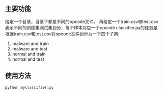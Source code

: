 ## 主要功能
给定一个目录，目录下都是不同的opcode文件。
再给定一个train.csv和test.csv表示不同的训练集测试集划分，每个样本对应一个opcode
classifier.py的任务是根据train.csv和test.csv将opcode文件划分为一下四个子集:
1. malware and train
2. malware and test
3. normal and train
4. normal and test

## 使用方法
```python
python myclassifier.py
```
